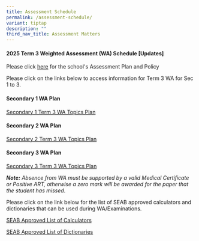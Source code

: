 ```yaml
---
title: Assessment Schedule
permalink: /assessment-schedule/
variant: tiptap
description: ""
third_nav_title: Assessment Matters
---
```

<h4>2025 Term 3 Weighted Assessment (WA) Schedule <strong>[Updates]</strong></h4>
<p>Please click <a href="https://www.bartleysec.moe.edu.sg/assessment-plan-and-policy/" rel="noopener nofollow" target="_blank">here</a> for
the school's Assessment Plan and Policy</p>
<p>Please click on the links below to access information for Term 3 WA for
Sec 1 to 3.</p>
<h4>Secondary 1 WA Plan</h4>
<p><a href="/files/S1_2025_Term_3_Weighted_Assessment__Overall_Schedule_updated.pdf" rel="noopener nofollow" target="_blank">Secondary 1 Term 3 WA Topics Plan</a>
</p>
<p></p>
<p></p>
<h4>Secondary 2 WA Plan</h4>
<p><a href="/files/S2_2025_Term_3_Weighted_Assessment__Overall_Schedule_updated.pdf" rel="noopener nofollow" target="_blank">Secondary 2 Term 3 WA Topics Plan</a>
</p>
<p></p>
<h4>Secondary 3 WA Plan</h4>
<p><a href="/files/S3_2025_Term_3_Weighted_Assessment__Overall_Schedule_updated.pdf" rel="noopener nofollow" target="_blank">Secondary 3 Term 3 WA Topics Plan</a>
</p>
<p></p>
<p><strong><em>Note:</em></strong><em> Absence from WA must be supported by a valid Medical Certificate or Positive ART, otherwise a zero mark will be awarded for the paper that the student has missed</em>.</p>
<p>Please click on the link below for the list of SEAB approved calculators
and dictionaries that can be used during WA/Examinations.</p>
<p><a href="https://file.go.gov.sg/seab-approvedcalculators.pdf" rel="noopener nofollow" target="_blank">SEAB Approved List of Calculators</a>
</p>
<p><a href="https://file.go.gov.sg/seab-approveddictionaries.pdf" rel="noopener nofollow" target="_blank">SEAB Approved List of Dictionaries</a>
</p>
<p></p>
<p></p>
<p></p>
<p></p>